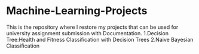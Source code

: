 # Machine-Learning-Projects
This is the repository where I restore my projects that can be used for university assignment submission with Documentation. 
1.Decision Tree:Health and Fitness Classification with Decision Trees
2.Naive Bayesian Classification
